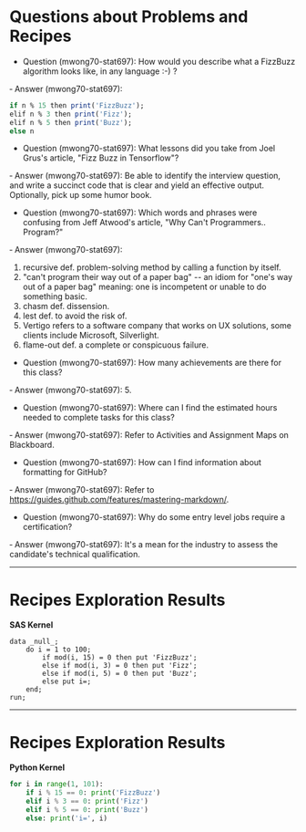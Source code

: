 
# Questions about Problems and Recipes

* Question (mwong70-stat697): How would you describe what a FizzBuzz algorithm looks like, in any language :-) ?

&dash; Answer (mwong70-stat697): 
```R
if n % 15 then print('FizzBuzz');
elif n % 3 then print('Fizz');
elif n % 5 then print('Buzz');
else n
```


* Question (mwong70-stat697): What lessons did you take from Joel Grus's article, "Fizz Buzz in Tensorflow"? 

&dash; Answer (mwong70-stat697): Be able to identify the interview question, and write a succinct code that is clear and yield an effective output. Optionally, pick up some humor book.


* Question (mwong70-stat697): Which words and phrases were confusing from Jeff Atwood's article, "Why Can't Programmers.. Program?" 
    
&dash; Answer (mwong70-stat697):
    
1. recursive def. problem-solving method by calling a function by itself. 
 2. "can't program their way out of a paper bag" -- an idiom for "one's way out of a paper bag" meaning: one is incompetent or unable to do something basic.
3. chasm def. dissension.
4. lest def. to avoid the risk of.
5. Vertigo refers to a software company that works on UX solutions, some clients include Microsoft, Silverlight.
6. flame-out def. a complete or conspicuous failure.


* Question (mwong70-stat697): How many achievements are there for this class?

&dash; Answer (mwong70-stat697): 5.



* Question (mwong70-stat697): Where can I find the estimated hours needed to complete tasks for this class?

&dash; Answer (mwong70-stat697): Refer to Activities and Assignment Maps on Blackboard.



* Question (mwong70-stat697): How can I find information about formatting for GitHub?

&dash; Answer (mwong70-stat697): Refer to https://guides.github.com/features/mastering-markdown/.




* Question (mwong70-stat697): Why do some entry level jobs require a certification?

&dash; Answer (mwong70-stat697): It's a mean for the industry to assess the candidate's technical qualification. 



***


# Recipes Exploration Results

**SAS Kernel**
```SAS
data _null_;
    do i = 1 to 100;
        if mod(i, 15) = 0 then put 'FizzBuzz';
        else if mod(i, 3) = 0 then put 'Fizz';
        else if mod(i, 5) = 0 then put 'Buzz';
        else put i=;
    end;
run;
```


***


# Recipes Exploration Results

**Python Kernel**
```Python
for i in range(1, 101):
    if i % 15 == 0: print('FizzBuzz')
    elif i % 3 == 0: print('Fizz')
    elif i % 5 == 0: print('Buzz')
    else: print('i=', i)
```
